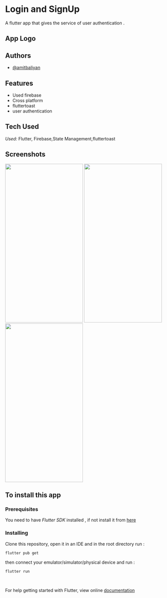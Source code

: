 # Login and SignUp

A flutter app that gives the service of user authentication .

## App Logo

<!-- <img src="https://i.pinimg.com/originals/ae/2e/56/ae2e5651b74a00d5d31b8c6453fa3ebb.png" alt="alt text" title="image Title"  height="450" /> -->


## Authors

- [@amitbaliyan](https://github.com/Amit00077)


## Features

- Used firebase
- Cross platform
- fluttertoast
- user authentication
 
## Tech Used

*Used:* Flutter, Firebase,State Management,fluttertoast

## Screenshots

<img src= 'https://user-images.githubusercontent.com/72244208/176235426-22da0fae-94d2-4dd5-ba7d-9fe1e9a26ba1.png' width='250' height='510'/> 
<img src='https://user-images.githubusercontent.com/72244208/176235445-abb2a051-b20f-4b73-afd5-fe587796faa5.png' width='250' height='510'/>  
<img src='https://user-images.githubusercontent.com/72244208/176235459-ac2d6acc-8270-4b8e-aafd-2deef14cd7f3.png' width='250' height='510'/>  
  

## To install this app

### Prerequisites

You need to have *Flutter SDK* installed , if not install it from [here](https://flutter.dev/docs/get-started/install)

### Installing

Clone this repository, open it in an IDE and in the root directory run :

`flutter pub get`

then connect your emulator/simulator/physical device and run :

`flutter run`

<br>


For help getting started with Flutter, view online [documentation](https://flutter.dev/docs)
  
